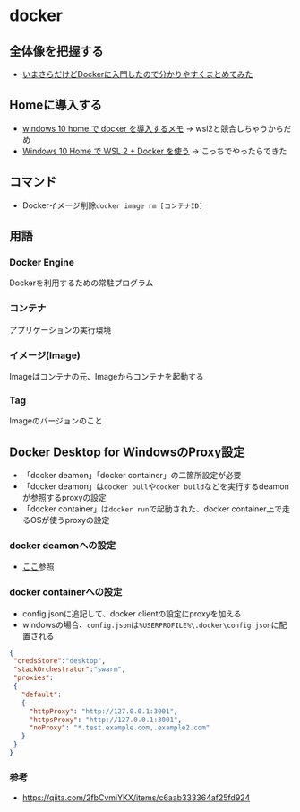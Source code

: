 # docker
## 全体像を把握する
- [いまさらだけどDockerに入門したので分かりやすくまとめてみた](https://qiita.com/gold-kou/items/44860fbda1a34a001fc1)


## Homeに導入する
- [windows 10 home で docker を導入するメモ](https://qiita.com/idani/items/fb7681d79eeb48c05144) → wsl2と競合しちゃうからだめ
- [Windows 10 Home で WSL 2 + Docker を使う](https://qiita.com/KoKeCross/items/a6365af2594a102a817b) → こっちでやったらできた


## コマンド
- Dockerイメージ削除```docker image rm [コンテナID]```


## 用語
### Docker Engine
Dockerを利用するための常駐プログラム

### コンテナ
アプリケーションの実行環境

### イメージ(Image)
Imageはコンテナの元、Imageからコンテナを起動する

### Tag
Imageのバージョンのこと


## Docker Desktop for WindowsのProxy設定
- 「docker deamon」「docker container」の二箇所設定が必要
- 「docker deamon」は```docker pull```や```docker build```などを実行するdeamonが参照するproxyの設定
- 「docker container」は```docker run```で起動された、docker container上で走るOSが使うproxyの設定

### docker deamonへの設定
- [ここ](https://qiita.com/wryun0suke/items/1f4bbd2977ae41ee7a36)参照

### docker containerへの設定
- config.jsonに追記して、docker clientの設定にproxyを加える
- windowsの場合、```config.json```は```%USERPROFILE%\.docker\config.json```に配置される

```json:%USERPROFILE%\.docker\config.json
{
 "credsStore":"desktop",
 "stackOrchestrator":"swarm",
 "proxies":
 {
   "default":
   {
     "httpProxy": "http://127.0.0.1:3001",
     "httpsProxy": "http://127.0.0.1:3001",
     "noProxy": "*.test.example.com,.example2.com"
   }
 }
}
```


### 参考
- https://qiita.com/2fbCvmiYKX/items/c6aab333364af25fd924
